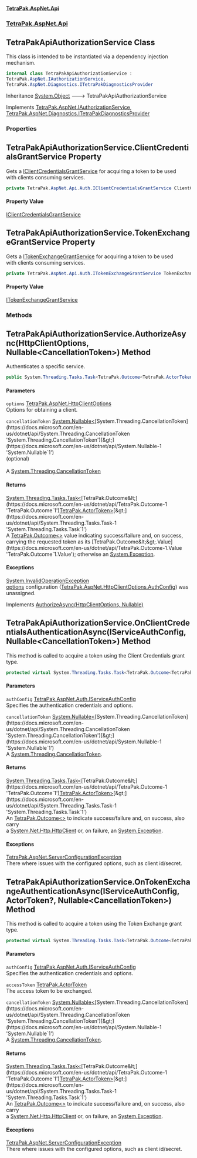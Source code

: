 #### [TetraPak.AspNet.Api](index.md 'index')
### [TetraPak.AspNet.Api](TetraPak_AspNet_Api.md 'TetraPak.AspNet.Api')
## TetraPakApiAuthorizationService Class
This class is intended to be instantiated via a dependency injection mechanism.   
```csharp
internal class TetraPakApiAuthorizationService :
TetraPak.AspNet.IAuthorizationService,
TetraPak.AspNet.Diagnostics.ITetraPakDiagnosticsProvider
```

Inheritance [System.Object](https://docs.microsoft.com/en-us/dotnet/api/System.Object 'System.Object') &#129106; TetraPakApiAuthorizationService  

Implements [TetraPak.AspNet.IAuthorizationService](https://docs.microsoft.com/en-us/dotnet/api/TetraPak.AspNet.IAuthorizationService 'TetraPak.AspNet.IAuthorizationService'), [TetraPak.AspNet.Diagnostics.ITetraPakDiagnosticsProvider](https://docs.microsoft.com/en-us/dotnet/api/TetraPak.AspNet.Diagnostics.ITetraPakDiagnosticsProvider 'TetraPak.AspNet.Diagnostics.ITetraPakDiagnosticsProvider')  
### Properties
<a name='TetraPak_AspNet_Api_TetraPakApiAuthorizationService_ClientCredentialsGrantService'></a>
## TetraPakApiAuthorizationService.ClientCredentialsGrantService Property
Gets a [IClientCredentialsGrantService](TetraPak_AspNet_Api_Auth_IClientCredentialsGrantService.md 'TetraPak.AspNet.Api.Auth.IClientCredentialsGrantService') for acquiring a token to be used  
with clients consuming services.  
```csharp
private TetraPak.AspNet.Api.Auth.IClientCredentialsGrantService ClientCredentialsGrantService { get; }
```
#### Property Value
[IClientCredentialsGrantService](TetraPak_AspNet_Api_Auth_IClientCredentialsGrantService.md 'TetraPak.AspNet.Api.Auth.IClientCredentialsGrantService')
  
<a name='TetraPak_AspNet_Api_TetraPakApiAuthorizationService_TokenExchangeGrantService'></a>
## TetraPakApiAuthorizationService.TokenExchangeGrantService Property
Gets a [ITokenExchangeGrantService](TetraPak_AspNet_Api_Auth_ITokenExchangeGrantService.md 'TetraPak.AspNet.Api.Auth.ITokenExchangeGrantService') for acquiring a token to be used  
with clients consuming services.    
```csharp
private TetraPak.AspNet.Api.Auth.ITokenExchangeGrantService TokenExchangeGrantService { get; }
```
#### Property Value
[ITokenExchangeGrantService](TetraPak_AspNet_Api_Auth_ITokenExchangeGrantService.md 'TetraPak.AspNet.Api.Auth.ITokenExchangeGrantService')
  
### Methods
<a name='TetraPak_AspNet_Api_TetraPakApiAuthorizationService_AuthorizeAsync(TetraPak_AspNet_HttpClientOptions_System_Nullable_System_Threading_CancellationToken_)'></a>
## TetraPakApiAuthorizationService.AuthorizeAsync(HttpClientOptions, Nullable&lt;CancellationToken&gt;) Method
Authenticates a specific service.   
```csharp
public System.Threading.Tasks.Task<TetraPak.Outcome<TetraPak.ActorToken>> AuthorizeAsync(TetraPak.AspNet.HttpClientOptions options, System.Nullable<System.Threading.CancellationToken> cancellationToken=null);
```
#### Parameters
<a name='TetraPak_AspNet_Api_TetraPakApiAuthorizationService_AuthorizeAsync(TetraPak_AspNet_HttpClientOptions_System_Nullable_System_Threading_CancellationToken_)_options'></a>
`options` [TetraPak.AspNet.HttpClientOptions](https://docs.microsoft.com/en-us/dotnet/api/TetraPak.AspNet.HttpClientOptions 'TetraPak.AspNet.HttpClientOptions')  
Options for obtaining a client.  
  
<a name='TetraPak_AspNet_Api_TetraPakApiAuthorizationService_AuthorizeAsync(TetraPak_AspNet_HttpClientOptions_System_Nullable_System_Threading_CancellationToken_)_cancellationToken'></a>
`cancellationToken` [System.Nullable&lt;](https://docs.microsoft.com/en-us/dotnet/api/System.Nullable-1 'System.Nullable`1')[System.Threading.CancellationToken](https://docs.microsoft.com/en-us/dotnet/api/System.Threading.CancellationToken 'System.Threading.CancellationToken')[&gt;](https://docs.microsoft.com/en-us/dotnet/api/System.Nullable-1 'System.Nullable`1')  
(optional)<br/>  
A [System.Threading.CancellationToken](https://docs.microsoft.com/en-us/dotnet/api/System.Threading.CancellationToken 'System.Threading.CancellationToken')
  
#### Returns
[System.Threading.Tasks.Task&lt;](https://docs.microsoft.com/en-us/dotnet/api/System.Threading.Tasks.Task-1 'System.Threading.Tasks.Task`1')[TetraPak.Outcome&lt;](https://docs.microsoft.com/en-us/dotnet/api/TetraPak.Outcome-1 'TetraPak.Outcome`1')[TetraPak.ActorToken](https://docs.microsoft.com/en-us/dotnet/api/TetraPak.ActorToken 'TetraPak.ActorToken')[&gt;](https://docs.microsoft.com/en-us/dotnet/api/TetraPak.Outcome-1 'TetraPak.Outcome`1')[&gt;](https://docs.microsoft.com/en-us/dotnet/api/System.Threading.Tasks.Task-1 'System.Threading.Tasks.Task`1')  
A [TetraPak.Outcome&lt;&gt;](https://docs.microsoft.com/en-us/dotnet/api/TetraPak.Outcome-1 'TetraPak.Outcome`1') value indicating success/failure and, on success, carrying  
the requested token as its [TetraPak.Outcome&lt;&gt;.Value](https://docs.microsoft.com/en-us/dotnet/api/TetraPak.Outcome-1.Value 'TetraPak.Outcome`1.Value'); otherwise an [System.Exception](https://docs.microsoft.com/en-us/dotnet/api/System.Exception 'System.Exception').  
#### Exceptions
[System.InvalidOperationException](https://docs.microsoft.com/en-us/dotnet/api/System.InvalidOperationException 'System.InvalidOperationException')  
[options](TetraPak_AspNet_Api_TetraPakApiAuthorizationService.md#TetraPak_AspNet_Api_TetraPakApiAuthorizationService_AuthorizeAsync(TetraPak_AspNet_HttpClientOptions_System_Nullable_System_Threading_CancellationToken_)_options 'TetraPak.AspNet.Api.TetraPakApiAuthorizationService.AuthorizeAsync(TetraPak.AspNet.HttpClientOptions, System.Nullable&lt;System.Threading.CancellationToken&gt;).options') configuration ([TetraPak.AspNet.HttpClientOptions.AuthConfig](https://docs.microsoft.com/en-us/dotnet/api/TetraPak.AspNet.HttpClientOptions.AuthConfig 'TetraPak.AspNet.HttpClientOptions.AuthConfig')) was unassigned.  
            

Implements [AuthorizeAsync(HttpClientOptions, Nullable<CancellationToken>)](https://docs.microsoft.com/en-us/dotnet/api/TetraPak.AspNet.IAuthorizationService.AuthorizeAsync#TetraPak_AspNet_IAuthorizationService_AuthorizeAsync_TetraPak_AspNet_HttpClientOptions,System_Nullable{System_Threading_CancellationToken}_ 'TetraPak.AspNet.IAuthorizationService.AuthorizeAsync(TetraPak.AspNet.HttpClientOptions,System.Nullable{System.Threading.CancellationToken})')  
  
<a name='TetraPak_AspNet_Api_TetraPakApiAuthorizationService_OnClientCredentialsAuthenticationAsync(TetraPak_AspNet_Auth_IServiceAuthConfig_System_Nullable_System_Threading_CancellationToken_)'></a>
## TetraPakApiAuthorizationService.OnClientCredentialsAuthenticationAsync(IServiceAuthConfig, Nullable&lt;CancellationToken&gt;) Method
This method is called to acquire a token using the Client Credentials grant type.   
```csharp
protected virtual System.Threading.Tasks.Task<TetraPak.Outcome<TetraPak.ActorToken>> OnClientCredentialsAuthenticationAsync(TetraPak.AspNet.Auth.IServiceAuthConfig authConfig, System.Nullable<System.Threading.CancellationToken> cancellationToken);
```
#### Parameters
<a name='TetraPak_AspNet_Api_TetraPakApiAuthorizationService_OnClientCredentialsAuthenticationAsync(TetraPak_AspNet_Auth_IServiceAuthConfig_System_Nullable_System_Threading_CancellationToken_)_authConfig'></a>
`authConfig` [TetraPak.AspNet.Auth.IServiceAuthConfig](https://docs.microsoft.com/en-us/dotnet/api/TetraPak.AspNet.Auth.IServiceAuthConfig 'TetraPak.AspNet.Auth.IServiceAuthConfig')  
Specifies the authentication credentials and options.  
  
<a name='TetraPak_AspNet_Api_TetraPakApiAuthorizationService_OnClientCredentialsAuthenticationAsync(TetraPak_AspNet_Auth_IServiceAuthConfig_System_Nullable_System_Threading_CancellationToken_)_cancellationToken'></a>
`cancellationToken` [System.Nullable&lt;](https://docs.microsoft.com/en-us/dotnet/api/System.Nullable-1 'System.Nullable`1')[System.Threading.CancellationToken](https://docs.microsoft.com/en-us/dotnet/api/System.Threading.CancellationToken 'System.Threading.CancellationToken')[&gt;](https://docs.microsoft.com/en-us/dotnet/api/System.Nullable-1 'System.Nullable`1')  
A [System.Threading.CancellationToken](https://docs.microsoft.com/en-us/dotnet/api/System.Threading.CancellationToken 'System.Threading.CancellationToken').  
  
#### Returns
[System.Threading.Tasks.Task&lt;](https://docs.microsoft.com/en-us/dotnet/api/System.Threading.Tasks.Task-1 'System.Threading.Tasks.Task`1')[TetraPak.Outcome&lt;](https://docs.microsoft.com/en-us/dotnet/api/TetraPak.Outcome-1 'TetraPak.Outcome`1')[TetraPak.ActorToken](https://docs.microsoft.com/en-us/dotnet/api/TetraPak.ActorToken 'TetraPak.ActorToken')[&gt;](https://docs.microsoft.com/en-us/dotnet/api/TetraPak.Outcome-1 'TetraPak.Outcome`1')[&gt;](https://docs.microsoft.com/en-us/dotnet/api/System.Threading.Tasks.Task-1 'System.Threading.Tasks.Task`1')  
An [TetraPak.Outcome&lt;&gt;](https://docs.microsoft.com/en-us/dotnet/api/TetraPak.Outcome-1 'TetraPak.Outcome`1') to indicate success/failure and, on success, also carry  
a [System.Net.Http.HttpClient](https://docs.microsoft.com/en-us/dotnet/api/System.Net.Http.HttpClient 'System.Net.Http.HttpClient') or, on failure, an [System.Exception](https://docs.microsoft.com/en-us/dotnet/api/System.Exception 'System.Exception').  
#### Exceptions
[TetraPak.AspNet.ServerConfigurationException](https://docs.microsoft.com/en-us/dotnet/api/TetraPak.AspNet.ServerConfigurationException 'TetraPak.AspNet.ServerConfigurationException')  
There where issues with the configured options, such as client id/secret.  
  
<a name='TetraPak_AspNet_Api_TetraPakApiAuthorizationService_OnTokenExchangeAuthenticationAsync(TetraPak_AspNet_Auth_IServiceAuthConfig_TetraPak_ActorToken__System_Nullable_System_Threading_CancellationToken_)'></a>
## TetraPakApiAuthorizationService.OnTokenExchangeAuthenticationAsync(IServiceAuthConfig, ActorToken?, Nullable&lt;CancellationToken&gt;) Method
This method is called to acquire a token using the Token Exchange grant type.   
```csharp
protected virtual System.Threading.Tasks.Task<TetraPak.Outcome<TetraPak.ActorToken>> OnTokenExchangeAuthenticationAsync(TetraPak.AspNet.Auth.IServiceAuthConfig authConfig, TetraPak.ActorToken? accessToken, System.Nullable<System.Threading.CancellationToken> cancellationToken);
```
#### Parameters
<a name='TetraPak_AspNet_Api_TetraPakApiAuthorizationService_OnTokenExchangeAuthenticationAsync(TetraPak_AspNet_Auth_IServiceAuthConfig_TetraPak_ActorToken__System_Nullable_System_Threading_CancellationToken_)_authConfig'></a>
`authConfig` [TetraPak.AspNet.Auth.IServiceAuthConfig](https://docs.microsoft.com/en-us/dotnet/api/TetraPak.AspNet.Auth.IServiceAuthConfig 'TetraPak.AspNet.Auth.IServiceAuthConfig')  
Specifies the authentication credentials and options.  
  
<a name='TetraPak_AspNet_Api_TetraPakApiAuthorizationService_OnTokenExchangeAuthenticationAsync(TetraPak_AspNet_Auth_IServiceAuthConfig_TetraPak_ActorToken__System_Nullable_System_Threading_CancellationToken_)_accessToken'></a>
`accessToken` [TetraPak.ActorToken](https://docs.microsoft.com/en-us/dotnet/api/TetraPak.ActorToken 'TetraPak.ActorToken')  
The access token to be exchanged.  
  
<a name='TetraPak_AspNet_Api_TetraPakApiAuthorizationService_OnTokenExchangeAuthenticationAsync(TetraPak_AspNet_Auth_IServiceAuthConfig_TetraPak_ActorToken__System_Nullable_System_Threading_CancellationToken_)_cancellationToken'></a>
`cancellationToken` [System.Nullable&lt;](https://docs.microsoft.com/en-us/dotnet/api/System.Nullable-1 'System.Nullable`1')[System.Threading.CancellationToken](https://docs.microsoft.com/en-us/dotnet/api/System.Threading.CancellationToken 'System.Threading.CancellationToken')[&gt;](https://docs.microsoft.com/en-us/dotnet/api/System.Nullable-1 'System.Nullable`1')  
A [System.Threading.CancellationToken](https://docs.microsoft.com/en-us/dotnet/api/System.Threading.CancellationToken 'System.Threading.CancellationToken').  
  
#### Returns
[System.Threading.Tasks.Task&lt;](https://docs.microsoft.com/en-us/dotnet/api/System.Threading.Tasks.Task-1 'System.Threading.Tasks.Task`1')[TetraPak.Outcome&lt;](https://docs.microsoft.com/en-us/dotnet/api/TetraPak.Outcome-1 'TetraPak.Outcome`1')[TetraPak.ActorToken](https://docs.microsoft.com/en-us/dotnet/api/TetraPak.ActorToken 'TetraPak.ActorToken')[&gt;](https://docs.microsoft.com/en-us/dotnet/api/TetraPak.Outcome-1 'TetraPak.Outcome`1')[&gt;](https://docs.microsoft.com/en-us/dotnet/api/System.Threading.Tasks.Task-1 'System.Threading.Tasks.Task`1')  
An [TetraPak.Outcome&lt;&gt;](https://docs.microsoft.com/en-us/dotnet/api/TetraPak.Outcome-1 'TetraPak.Outcome`1') to indicate success/failure and, on success, also carry  
a [System.Net.Http.HttpClient](https://docs.microsoft.com/en-us/dotnet/api/System.Net.Http.HttpClient 'System.Net.Http.HttpClient') or, on failure, an [System.Exception](https://docs.microsoft.com/en-us/dotnet/api/System.Exception 'System.Exception').  
#### Exceptions
[TetraPak.AspNet.ServerConfigurationException](https://docs.microsoft.com/en-us/dotnet/api/TetraPak.AspNet.ServerConfigurationException 'TetraPak.AspNet.ServerConfigurationException')  
There where issues with the configured options, such as client id/secret.  
  
